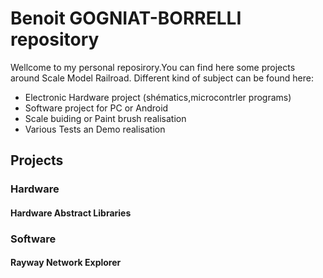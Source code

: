 #  Benoit GOGNIAT-BORRELLI repository

Wellcome to my personal reposirory.You can find here some projects around Scale Model Railroad.
Different kind of subject can be found here:
- Electronic Hardware project (shématics,microcontrler programs)
- Software project for PC or Android
- Scale buiding or Paint brush realisation
- Various Tests an Demo realisation 

## Projects
### Hardware
#### Hardware Abstract Libraries
### Software
#### Rayway Network Explorer
